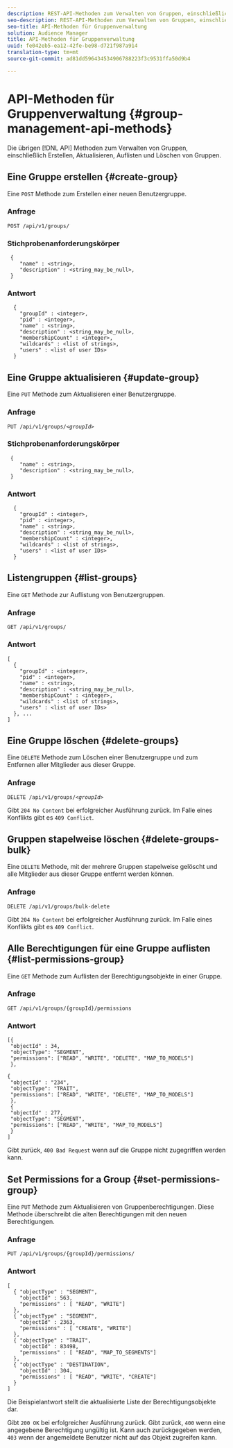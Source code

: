```yaml
---
description: REST-API-Methoden zum Verwalten von Gruppen, einschließlich Erstellen, Aktualisieren, Auflisten und Löschen von Gruppen.
seo-description: REST-API-Methoden zum Verwalten von Gruppen, einschließlich Erstellen, Aktualisieren, Auflisten und Löschen von Gruppen.
seo-title: API-Methoden für Gruppenverwaltung
solution: Audience Manager
title: API-Methoden für Gruppenverwaltung
uuid: fe042eb5-ea12-42fe-be98-d721f987a914
translation-type: tm+mt
source-git-commit: ad81dd596434534906788223f3c9531ffa50d9b4

---
```



# API-Methoden für Gruppenverwaltung {#group-management-api-methods}

Die übrigen [!DNL API] Methoden zum Verwalten von Gruppen, einschließlich Erstellen, Aktualisieren, Auflisten und Löschen von Gruppen.

<!-- c_rest_api_user_man_group.xml -->

## Eine Gruppe erstellen {#create-group}

Eine `POST` Methode zum Erstellen einer neuen Benutzergruppe.

<!-- r_rest_api_group_create.xml -->

### Anfrage

`POST /api/v1/groups/`

### Stichprobenanforderungskörper

```
 {
    "name" : <string>,
    "description" : <string_may_be_null>,
 }
```

### Antwort

```
  {
    "groupId" : <integer>,
    "pid" : <integer>,
    "name" : <string>,
    "description" : <string_may_be_null>,
    "membershipCount" : <integer>,
    "wildcards" : <list of strings>,
    "users" : <list of user IDs>
  }
```

## Eine Gruppe aktualisieren {#update-group}

Eine `PUT` Methode zum Aktualisieren einer Benutzergruppe.

<!--
r_rest_api_group_update.xml
-->

### Anfrage

`PUT /api/v1/groups/`*`<groupId>`*

### Stichprobenanforderungskörper

```
 {
    "name" : <string>,
    "description" : <string_may_be_null>,
 }
```

### Antwort

```
  {
    "groupId" : <integer>,
    "pid" : <integer>,
    "name" : <string>,
    "description" : <string_may_be_null>,
    "membershipCount" : <integer>,
    "wildcards" : <list of strings>,
    "users" : <list of user IDs>
  }
```

## Listengruppen {#list-groups}

Eine `GET` Methode zur Auflistung von Benutzergruppen.

<!--
r_rest_api_group_list.xml
-->

### Anfrage

`GET /api/v1/groups/`

### Antwort

```
[
  { 
    "groupId" : <integer>,
    "pid" : <integer>,
    "name" : <string>,
    "description" : <string_may_be_null>,
    "membershipCount" : <integer>,
    "wildcards" : <list of strings>,
    "users" : <list of user IDs>
  }, ...
]
```

## Eine Gruppe löschen {#delete-groups}

Eine `DELETE` Methode zum Löschen einer Benutzergruppe und zum Entfernen aller Mitglieder aus dieser Gruppe.

<!-- r_rest_api_group_delete.xml -->

### Anfrage

`DELETE /api/v1/groups/`*`<groupId>`*

Gibt `204 No Content` bei erfolgreicher Ausführung zurück. Im Falle eines Konflikts gibt es `409 Conflict`.

## Gruppen stapelweise löschen {#delete-groups-bulk}

Eine `DELETE` Methode, mit der mehrere Gruppen stapelweise gelöscht und alle Mitglieder aus dieser Gruppe entfernt werden können.

<!-- r_rest_api_group_delete_bulk.xml -->

### Anfrage

`DELETE /api/v1/groups/bulk-delete`

Gibt `204 No Content` bei erfolgreicher Ausführung zurück. Im Falle eines Konflikts gibt es `409 Conflict`.

## Alle Berechtigungen für eine Gruppe auflisten {#list-permissions-group}

Eine `GET` Methode zum Auflisten der Berechtigungsobjekte in einer Gruppe.

<!-- r_rest_api_perm_list_group.xml -->

### Anfrage

`GET /api/v1/groups/{groupId}/permissions`

### Antwort

```
[{
 "objectId" : 34,
 "objectType": "SEGMENT",
 "permissions": ["READ", "WRITE", "DELETE", "MAP_TO_MODELS"]
 },

{
 "objectId" : "234",
 "objectType": "TRAIT",
 "permissions": ["READ", "WRITE", "DELETE", "MAP_TO_MODELS"]
 },
 {
 "objectId" : 277,
 "objectType": "SEGMENT",
 "permissions": ["READ", "WRITE", "MAP_TO_MODELS"]
 }
]
```

Gibt zurück, `400 Bad Request` wenn auf die Gruppe nicht zugegriffen werden kann.

## Set Permissions for a Group {#set-permissions-group}

Eine `PUT` Methode zum Aktualisieren von Gruppenberechtigungen. Diese Methode überschreibt die alten Berechtigungen mit den neuen Berechtigungen.

<!-- r_rest_api_perm_set.xml -->

### Anfrage

`PUT /api/v1/groups/{groupId}/permissions/`

### Antwort

```
[ 
  { "objectType" : "SEGMENT",
    "objectId" : 563,
    "permissions" : [ "READ", "WRITE"]
  },
  { "objectType" : "SEGMENT",
    "objectId" : 2363,
    "permissions" : [ "CREATE", "WRITE"]
  },
  { "objectType" : "TRAIT",
    "objectId" : 83498,
    "permissions" : [ "READ", "MAP_TO_SEGMENTS"]
  },
  { "objectType" : "DESTINATION",
    "objectId" : 304,
    "permissions" : [ "READ", "WRITE", "CREATE"]
  }
]
```

Die Beispielantwort stellt die aktualisierte Liste der Berechtigungsobjekte dar.

Gibt `200 OK` bei erfolgreicher Ausführung zurück. Gibt zurück, `400` wenn eine angegebene Berechtigung ungültig ist. Kann auch zurückgegeben werden, `403` wenn der angemeldete Benutzer nicht auf das Objekt zugreifen kann.
